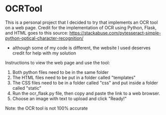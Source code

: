 # OCRTool
This is a personal project that I decided to try that implements an OCR tool on a web page.
Credit for the implementation of OCR using Python, Flask, and HTML goes to this source:
https://stackabuse.com/pytesseract-simple-python-optical-character-recognition/
- although some of my code is different, the website I used deserves credit for help with my solution

Instructions to view the web page and use the tool:
1. Both python files need to be in the same folder
2. The HTML files need to be put in a folder called "templates"
3. The CSS files need to be in a folder called "css" and put inside a folder called "static"
4. Run the ocr_flask.py file, then copy and paste the link to a web browser.
5. Choose an image with text to upload and click "Ready!"

Note: the OCR tool is not 100% accurate

